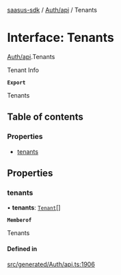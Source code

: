 [saasus-sdk](../README.md) / [Auth/api](../modules/Auth_api.md) / Tenants

# Interface: Tenants

[Auth/api](../modules/Auth_api.md).Tenants

Tenant Info

**`Export`**

Tenants

## Table of contents

### Properties

- [tenants](Auth_api.Tenants.md#tenants)

## Properties

### tenants

• **tenants**: [`Tenant`](Auth_api.Tenant.md)[]

**`Memberof`**

Tenants

#### Defined in

[src/generated/Auth/api.ts:1906](https://github.com/saasus-platform/saasus-sdk-javascript/blob/c6c266c/src/generated/Auth/api.ts#L1906)
